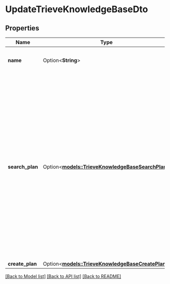 # UpdateTrieveKnowledgeBaseDto

## Properties

Name | Type | Description | Notes
------------ | ------------- | ------------- | -------------
**name** | Option<**String**> | This is the name of the knowledge base. | [optional]
**search_plan** | Option<[**models::TrieveKnowledgeBaseSearchPlan**](TrieveKnowledgeBaseSearchPlan.md)> | This is the searching plan used when searching for relevant chunks from the vector store.  You should configure this if you're running into these issues: - Too much unnecessary context is being fed as knowledge base context. - Not enough relevant context is being fed as knowledge base context. | [optional]
**create_plan** | Option<[**models::TrieveKnowledgeBaseCreatePlan**](TrieveKnowledgeBase_createPlan.md)> |  | [optional]

[[Back to Model list]](../README.md#documentation-for-models) [[Back to API list]](../README.md#documentation-for-api-endpoints) [[Back to README]](../README.md)


